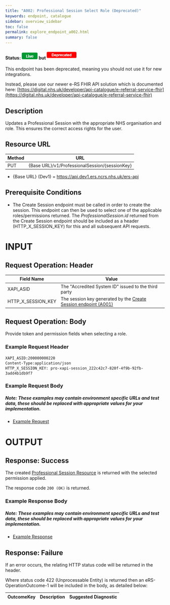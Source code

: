 ```yaml
---
title: "A002: Professional Session Select Role (Deprecated)"
keywords: endpoint, catalogue
sidebar: overview_sidebar
toc: false
permalink: explore_endpoint_a002.html
summary: false
---
```


#### Status: ![Live](images/icons/api_live.png) but ![Deprecated](images/icons/api_deprecated.png)

This endpoint has been deprecated, meaning you should not use it for new integrations.

Instead, please use our newer e-RS FHIR API solution which is documented here:
[https://digital.nhs.uk/developer/api-catalogue/e-referral-service-fhir](https://digital.nhs.uk/developer/api-catalogue/e-referral-service-fhir)

## Description
Updates a Professional Session with the appropriate NHS organisation and role. This ensures the correct access rights for the user.

## Resource URL

| Method | URL |
| -------------| --- |
| PUT | {Base URL}/v1/ProfessionalSession/{sessionKey}

- {Base URL} (Dev1) = https://api.dev1.ers.ncrs.nhs.uk/ers-api  

## Prerequisite Conditions
- The Create Session endpoint must be called in order to create the session. This endpoint can then be used to select one of the applicable roles/permissions returned. The _ProfessionalSession.id_ returned from the Create Session endpoint should be included as a header (HTTP_X_SESSION_KEY) for this and all subsequent API requests.

# INPUT

## Request Operation: Header

| Field Name | Value |
| ---------- | ----- |
| XAPI_ASID | The "Accredited System ID" issued to the third party |
| HTTP_X_SESSION_KEY | The session key generated by the [Create Session endpoint (A001)](explore_endpoint_a001.html) |

## Request Operation: Body
Provide token and permission fields when selecting a role.

### Example Request Header
```http
XAPI_ASID:200000000220
Content-Type:application/json
HTTP_X_SESSION_KEY: pro-xapi-session_222c42c7-820f-4f9b-92fb-3add4b1db9f7
```

### Example Request Body
##### Note: These examples may contain environment specific URLs and test data, these should be replaced with appropriate values for your implementation.  

- [Example Request](downloads/json/A002_Request.json)

# OUTPUT
## Response: Success
The created [Professional Session Resource](explore_models.html) is returned with the selected permission applied.

The response code `200 (OK)` is returned.

### Example Response Body
##### Note: These examples may contain environment specific URLs and test data, these should be replaced with appropriate values for your implementation.  

- [Example Response](downloads/json/A002_Response.json)

## Response: Failure
If an error occurs, the relating HTTP status code will be returned in the header.  

Where status code 422 (Unprocessable Entity) is returned then an eRS-OperationOutcome-1 will be included in the body, as detailed below:

| OutcomeKey | Description | Suggested Diagnostic |
| ---------- | ----------- | -------------------- |
